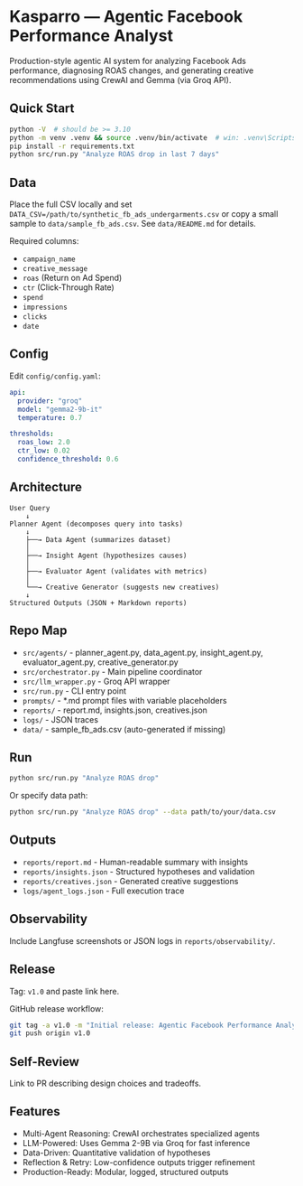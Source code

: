 # Kasparro — Agentic Facebook Performance Analyst

Production-style agentic AI system for analyzing Facebook Ads performance, diagnosing ROAS changes, and generating creative recommendations using CrewAI and Gemma (via Groq API).

## Quick Start

```bash
python -V  # should be >= 3.10
python -m venv .venv && source .venv/bin/activate  # win: .venv\Scripts\activate
pip install -r requirements.txt
python src/run.py "Analyze ROAS drop in last 7 days"
```

## Data
Place the full CSV locally and set `DATA_CSV=/path/to/synthetic_fb_ads_undergarments.csv` or copy a small sample to `data/sample_fb_ads.csv`. See `data/README.md` for details.

Required columns:
- `campaign_name`
- `creative_message`
- `roas` (Return on Ad Spend)
- `ctr` (Click-Through Rate)
- `spend`
- `impressions`
- `clicks`
- `date`

## Config
Edit `config/config.yaml`:

```yaml
api:
  provider: "groq"
  model: "gemma2-9b-it"
  temperature: 0.7

thresholds:
  roas_low: 2.0
  ctr_low: 0.02
  confidence_threshold: 0.6
```

## Architecture

```
User Query
    ↓
Planner Agent (decomposes query into tasks)
    ↓
    ├──→ Data Agent (summarizes dataset)
    │
    ├──→ Insight Agent (hypothesizes causes)
    │
    ├──→ Evaluator Agent (validates with metrics)
    │
    └──→ Creative Generator (suggests new creatives)
    ↓
Structured Outputs (JSON + Markdown reports)
```


## Repo Map

- `src/agents/` - planner_agent.py, data_agent.py, insight_agent.py, evaluator_agent.py, creative_generator.py
- `src/orchestrator.py` - Main pipeline coordinator
- `src/llm_wrapper.py` - Groq API wrapper
- `src/run.py` - CLI entry point
- `prompts/` - *.md prompt files with variable placeholders
- `reports/` - report.md, insights.json, creatives.json
- `logs/` - JSON traces
- `data/` - sample_fb_ads.csv (auto-generated if missing)

## Run

```bash
python src/run.py "Analyze ROAS drop"
```

Or specify data path:
```bash
python src/run.py "Analyze ROAS drop" --data path/to/your/data.csv
```

## Outputs

- `reports/report.md` - Human-readable summary with insights
- `reports/insights.json` - Structured hypotheses and validation
- `reports/creatives.json` - Generated creative suggestions
- `logs/agent_logs.json` - Full execution trace

## Observability

Include Langfuse screenshots or JSON logs in `reports/observability/`.

## Release

Tag: `v1.0` and paste link here.

GitHub release workflow:
```bash
git tag -a v1.0 -m "Initial release: Agentic Facebook Performance Analyst"
git push origin v1.0
```

## Self-Review

Link to PR describing design choices and tradeoffs.

## Features

- Multi-Agent Reasoning: CrewAI orchestrates specialized agents
- LLM-Powered: Uses Gemma 2-9B via Groq for fast inference
- Data-Driven: Quantitative validation of hypotheses
- Reflection & Retry: Low-confidence outputs trigger refinement
- Production-Ready: Modular, logged, structured outputs

